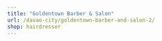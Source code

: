 ```yaml
---
title: "Goldentown Barber & Salon"
url: /davao-city/goldentown-barber-and-salon-2/
shop: hairdresser
---
```


